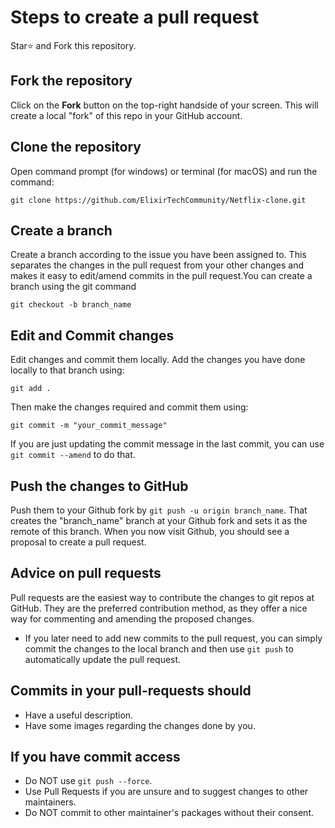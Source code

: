 # Steps to create a pull request
Star⭐️ and Fork this repository.

## Fork the repository
Click on the **Fork** button on the top-right handside of your screen. This will create a local "fork" of this repo in your GitHub account.

## Clone the repository
Open command prompt (for windows) or terminal (for macOS) and run the command:
```
git clone https://github.com/ElixirTechCommunity/Netflix-clone.git
```

## Create a branch
Create a branch according to the issue you have been assigned to. This separates the changes in the pull request from your other changes and makes it easy to edit/amend commits in the pull request.You can create a branch using the git command
```
git checkout -b branch_name
```

## Edit and Commit changes
Edit changes and commit them locally. Add the changes you have done locally to that branch using:
```
git add .
```

Then make the changes required and commit them using:
```
git commit -m "your_commit_message"
```
If you are just updating the commit message in the last commit, you can use ```git commit --amend``` to do that.

## Push the changes to GitHub
Push them to your Github fork by ```git push -u origin branch_name```. That creates the "branch_name" branch at your Github fork and sets it as the remote of this branch.
When you now visit Github, you should see a proposal to create a pull request.

## Advice on pull requests
Pull requests are the easiest way to contribute the changes to git repos at GitHub. They are the preferred contribution method, as they offer a nice way for commenting and amending the proposed changes.
* If you later need to add new commits to the pull request, you can simply commit the changes to the local branch and then use ```git push``` to automatically update the pull request.

## Commits in your pull-requests should
* Have a useful description.
* Have some images regarding the changes done by you.

## If you have commit access
* Do NOT use ```git push --force```.
* Use Pull Requests if you are unsure and to suggest changes to other maintainers.
* Do NOT commit to other maintainer's packages without their consent.
